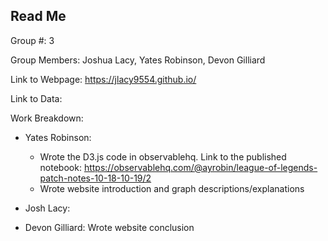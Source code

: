 ## Read Me

Group #: 3

Group Members: Joshua Lacy, Yates Robinson, Devon Gilliard

Link to Webpage: https://jlacy9554.github.io/

Link to Data:

Work Breakdown:

- Yates Robinson: 
  - Wrote the D3.js code in observablehq. Link to the published notebook: https://observablehq.com/@ayrobin/league-of-legends-patch-notes-10-18-10-19/2
  - Wrote website introduction and graph descriptions/explanations
  
- Josh Lacy:

- Devon Gilliard: Wrote website conclusion

